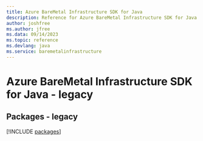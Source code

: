 ```yaml
---
title: Azure BareMetal Infrastructure SDK for Java
description: Reference for Azure BareMetal Infrastructure SDK for Java
author: joshfree
ms.author: jfree
ms.data: 09/14/2023
ms.topic: reference
ms.devlang: java
ms.service: baremetalinfrastructure
---
```

# Azure BareMetal Infrastructure SDK for Java - legacy
## Packages - legacy
[!INCLUDE [packages](baremetal-infrastructure-index.md)]